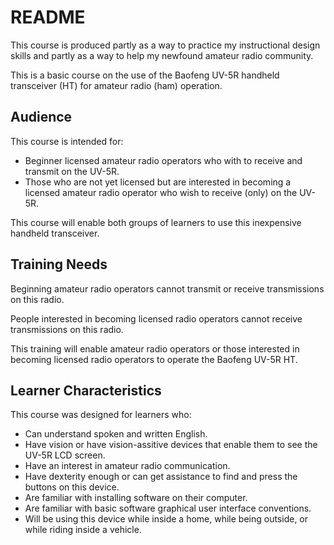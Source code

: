 # README

This course is produced partly as a way to practice my instructional design skills and partly as a way to help my newfound amateur radio community.

This is a basic course on the use of the Baofeng UV-5R handheld transceiver (HT) for amateur radio (ham) operation.

## Audience

This course is intended for:

* Beginner licensed amateur radio operators who with to receive and transmit on the UV-5R.
* Those who are not yet licensed but are interested in becoming a licensed amateur radio operator who wish to receive (only) on the UV-5R.

This course will enable both groups of learners to use this inexpensive handheld transceiver.

## Training Needs

Beginning amateur radio operators cannot transmit or receive transmissions on this radio.

People interested in becoming licensed radio operators cannot receive transmissions on this radio.

This training will enable amateur radio operators or those interested in becoming licensed radio operators to operate the Baofeng UV-5R HT.

## Learner Characteristics

This course was designed for learners who:

* Can understand spoken and written English.
* Have vision or have vision-assitive devices that enable them to see the UV-5R LCD screen.
* Have an interest in amateur radio communication.
* Have dexterity enough or can get assistance to find and press the buttons on this device.
* Are familiar with installing software on their computer.
* Are familiar with basic software graphical user interface conventions.
* Will be using this device while inside a home, while being outside, or while riding inside a vehicle.
